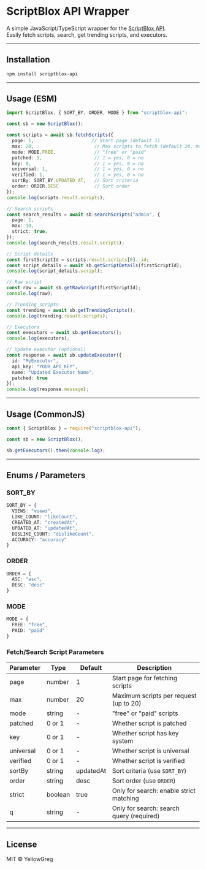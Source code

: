 # ScriptBlox API Wrapper

A simple JavaScript/TypeScript wrapper for the [ScriptBlox API](https://docs.scriptblox.com/).  
Easily fetch scripts, search, get trending scripts, and executors.

---

## Installation

```bash
npm install scriptblox-api
````

---

## Usage (ESM)

```ts
import ScriptBlox, { SORT_BY, ORDER, MODE } from "scriptblox-api";

const sb = new ScriptBlox();

const scripts = await sb.fetchScripts({
  page: 1,                     // Start page (default 1)
  max: 20,                      // Max scripts to fetch (default 20, max 20)
  mode: MODE.FREE,              // "free" or "paid"
  patched: 1,                   // 1 = yes, 0 = no
  key: 0,                       // 1 = yes, 0 = no
  universal: 1,                 // 1 = yes, 0 = no
  verified: 1,                  // 1 = yes, 0 = no
  sortBy: SORT_BY.UPDATED_AT,   // Sort criteria
  order: ORDER.DESC             // Sort order
});
console.log(scripts.result.scripts);

// Search scripts
const search_results = await sb.searchScripts("admin", {
  page: 1,
  max: 10,
  strict: true,
});
console.log(search_results.result.scripts);

// Script details
const firstScriptId = scripts.result.scripts[0]._id;
const script_details = await sb.getScriptDetails(firstScriptId);
console.log(script_details.script);

// Raw script
const raw = await sb.getRawScript(firstScriptId);
console.log(raw);

// Trending scripts
const trending = await sb.getTrendingScripts();
console.log(trending.result.scripts);

// Executors
const executors = await sb.getExecutors();
console.log(executors);

// Update executor (optional)
const response = await sb.updateExecutor({
  id: "MyExecutor",
  api_key: "YOUR_API_KEY",
  name: "Updated Executor Name",
  patched: true
});
console.log(response.message);
```

---

## Usage (CommonJS)

```js
const { ScriptBlox } = require("scriptblox-api");

const sb = new ScriptBlox();

sb.getExecutors().then(console.log);
```

---

## Enums / Parameters

### SORT\_BY

```ts
SORT_BY = {
  VIEWS: "views",
  LIKE_COUNT: "likeCount",
  CREATED_AT: "createdAt",
  UPDATED_AT: "updatedAt",
  DISLIKE_COUNT: "dislikeCount",
  ACCURACY: "accuracy"
}
```

### ORDER

```ts
ORDER = {
  ASC: "asc",
  DESC: "desc"
}
```

### MODE

```ts
MODE = {
  FREE: "free",
  PAID: "paid"
}
```

### Fetch/Search Script Parameters

| Parameter | Type    | Default   | Description                              |
| --------- | ------- | --------- | ---------------------------------------- |
| page      | number  | 1         | Start page for fetching scripts          |
| max       | number  | 20        | Maximum scripts per request (up to 20)   |
| mode      | string  | -         | "free" or "paid" scripts                 |
| patched   | 0 or 1  | -         | Whether script is patched                |
| key       | 0 or 1  | -         | Whether script has key system            |
| universal | 0 or 1  | -         | Whether script is universal              |
| verified  | 0 or 1  | -         | Whether script is verified               |
| sortBy    | string  | updatedAt | Sort criteria (use `SORT_BY`)            |
| order     | string  | desc      | Sort order (use `ORDER`)                 |
| strict    | boolean | true      | Only for search: enable strict matching  |
| q         | string  | -         | Only for search: search query (required) |

---

## License

MIT © YellowGreg
